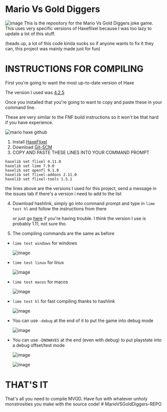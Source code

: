 ﻿# Mario Vs Gold Diggers
 ![image](https://github.com/TheSlithyGamer4evr/MarioVSGoldDiggers-REPO/assets/96665813/418ca174-ff9b-4f1e-bc47-7da8e7d9ec00)
This is the repository for the Mario Vs Gold Diggers joke game.
This uses very specific versions of Haxeflixel because I was too lazy to update a lot of this stuff.

(heads up, a lot of this code kinda sucks so if anyone wants to fix it they can, this project was mainly made just for fun)
# INSTRUCTIONS FOR COMPILING
First you're going to want the most up-to-date version of Haxe 

The version I used was [4.2.5](https://haxe.org/download/list/)

Once you installed that you're going to want to copy and paste these in your command line.

These are very similar to the FNF build instructions so it won't be that hard if you have experience.

![mario haxe github](https://github.com/TheSlithyGamer4evr/MarioVSGoldDiggers-REPO/assets/96665813/2e82fe22-2deb-4fe7-88d0-b6d2ab66839b)
1. Install [HaxeFlixel](https://haxeflixel.com/documentation/install-haxeflixel/)
2. Download [Git-SCM](https://git-scm.com/downloads)
3. COPY AND PASTE THESE LINES INTO YOUR COMMAND PROMPT
```
haxelib set flixel 4.11.0
haxelib set lime 7.9.0
haxelib set openfl 9.1.0
haxelib set flixel-addons 2.11.0
haxelib set flixel-tools 1.5.1
```
the lines above are the versions I used for this project, send a message in the issues tab if there's a version i need to add to the list

4. Download hashlink, simply go into command prompt and type in `lime test hl` and follow the instructions from there

    or just go [here](https://github.com/HaxeFoundation/hashlink/releases) if you're having trouble.
     I think the version I use is probably 1.11, not sure tho.

6. The compiling commands are the same as before
- `lime test windows` for windows

  ![image](https://github.com/TheSlithyGamer4evr/MarioVSGoldDiggers-REPO/assets/96665813/addd4c40-d85f-4514-9a8c-3bb5ddc441fc)
- `lime test linux` for linux

  ![image](https://github.com/TheSlithyGamer4evr/MarioVSGoldDiggers-REPO/assets/96665813/838302eb-5602-44c0-9be6-5716fe877dd3)
- `lime test macos` for macos

  ![image](https://github.com/TheSlithyGamer4evr/MarioVSGoldDiggers-REPO/assets/96665813/40cb75cb-04be-48c2-8e1c-251ddfedb2a1)
- `lime test hl` for fast compiling thanks to hashlink

  ![image](https://github.com/TheSlithyGamer4evr/MarioVSGoldDiggers-REPO/assets/96665813/d5b8bbac-e82d-435e-a07a-66860215b5ac)
- You can use `-debug` at the end of it to put the game into debug mode

  ![image](https://github.com/TheSlithyGamer4evr/MarioVSGoldDiggers-REPO/assets/96665813/be8c5672-6daf-441c-958b-b3d00514f901)
- You can use `-DNOWAVES` at the end (even with debug) to put playstate into a debug offset/test mode

  ![image](https://github.com/TheSlithyGamer4evr/MarioVSGoldDiggers-REPO/assets/96665813/babaaa9c-6229-4508-ac0b-688bed9a2646)

  ![image](https://github.com/TheSlithyGamer4evr/MarioVSGoldDiggers-REPO/assets/96665813/a54ac655-907a-47b8-ab19-df62e81b9ac7)

# THAT'S IT
That's all you need to compile MVGD. Have fun with whatever unholy monstrosities you make with the source code!
#   M a r i o V S G o l d D i g g e r s - R E P O  
 